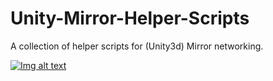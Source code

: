 # Unity-Mirror-Helper-Scripts
A collection of helper scripts for (Unity3d) Mirror networking.

[![Img alt text](https://img.youtube.com/vi/jw6O2oUgb20/0.jpg)](https://www.youtube.com/watch?v=jw6O2oUgb20)

